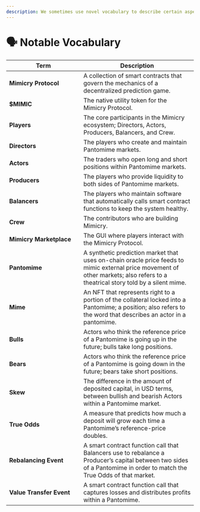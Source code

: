 ```yaml
---
description: We sometimes use novel vocabulary to describe certain aspects of our system.
---
```


# 🗣 Notable Vocabulary

<table><thead><tr><th width="183.5">Term</th><th>Description</th></tr></thead><tbody><tr><td><strong>Mimicry Protocol</strong></td><td>A collection of smart contracts that govern the mechanics of a decentralized prediction game.</td></tr><tr><td><strong>$MIMIC</strong></td><td>The native utility token for the Mimicry Protocol.</td></tr><tr><td><strong>Players</strong></td><td>The core participants in the Mimicry ecosystem; Directors, Actors, Producers, Balancers, and Crew.</td></tr><tr><td><strong>Directors</strong></td><td>The players who create and maintain Pantomime markets.</td></tr><tr><td><strong>Actors</strong></td><td>The traders who open long and short positions within Pantomime markets.</td></tr><tr><td><strong>Producers</strong></td><td>The players who provide liquidity to both sides of Pantomime markets.</td></tr><tr><td><strong>Balancers</strong></td><td>The players who maintain software that automatically calls smart contract functions to keep the system healthy.</td></tr><tr><td><strong>Crew</strong></td><td>The contributors who are building Mimicry.</td></tr><tr><td><strong>Mimicry Marketplace</strong></td><td>The GUI where players interact with the Mimicry Protocol.</td></tr><tr><td><strong>Pantomime</strong></td><td>A synthetic prediction market that uses on-chain oracle price feeds to mimic external price movement of other markets; also refers to a theatrical story told by a silent mime.</td></tr><tr><td><strong>Mime</strong></td><td>An NFT that represents right to a portion of the collateral locked into a Pantomime; a position; also refers to the word that describes an actor in a pantomime.</td></tr><tr><td><strong>Bulls</strong></td><td>Actors who think the reference price of a Pantomime is going up in the future; bulls take long positions.</td></tr><tr><td><strong>Bears</strong></td><td>Actors who think the reference price of a Pantomime is going down in the future; bears take short positions.</td></tr><tr><td><strong>Skew</strong></td><td>The difference in the amount of deposited capital, in USD terms, between bullish and bearish Actors within a Pantomime market.</td></tr><tr><td><strong>True Odds</strong></td><td>A measure that predicts how much a deposit will grow each time a Pantomime’s reference-price doubles.</td></tr><tr><td><strong>Rebalancing Event</strong></td><td>A smart contract function call that Balancers use to rebalance a Producer’s capital between two sides of a Pantomime in order to match the True Odds of that market.</td></tr><tr><td><strong>Value Transfer Event</strong></td><td>A smart contract function call that captures losses and distributes profits within a Pantomime.</td></tr></tbody></table>
